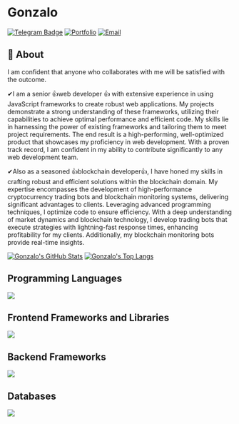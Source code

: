 
# Gonzalo

[![Telegram Badge](https://img.shields.io/badge/-Telegram-blue?style=flat-square&logo=telegram&logoColor=white)](https://t.me/axe_tiny)
[![Portfolio](https://img.shields.io/badge/-MyPortfolio-grey?style=flat-square&logo=vercel&logoColor=white)](https://CodeBag0923.vercel.app/)
[![Email](https://img.shields.io/badge/-Email-3e91a3?style=flat-square&logo=Minutemailer&logoColor=white)](mailto:codemaven0923@gmail.com)

## 🔎 About
I am confident that anyone who collaborates with me will be satisfied with the outcome.

✔I am a senior 👍web developer 👍 with extensive experience in using JavaScript frameworks to create robust web applications. My projects demonstrate a strong understanding of these frameworks, utilizing their capabilities to achieve optimal performance and efficient code. My skills lie in harnessing the power of existing frameworks and tailoring them to meet project requirements. The end result is a high-performing, well-optimized product that showcases my proficiency in web development. With a proven track record, I am confident in my ability to contribute significantly to any web development team.

✔Also as a seasoned 👍blockchain developer👍, I have honed my skills in crafting robust and efficient solutions within the blockchain domain.
My expertise encompasses the development of high-performance cryptocurrency trading bots and blockchain monitoring systems, delivering significant advantages to clients. Leveraging advanced programming techniques, I optimize code to ensure efficiency. With a deep understanding of market dynamics and blockchain technology, I develop trading bots that execute strategies with lightning-fast response times, enhancing profitability for my clients. Additionally, my blockchain monitoring bots provide real-time insights.


[![Gonzalo's GitHub Stats](https://github-readme-stats.vercel.app/api?username=CodeBag0923&show_icons=true&theme=tokyonight&count_private=true&line_height=40)](https://github.com/CodeBag0923)
[![Gonzalo's Top Langs](https://github-readme-stats.vercel.app/api/top-langs/?username=CodeBag0923&langs_count=5&theme=tokyonight&exclude_repo=SocketCpp,alirezakeshvari.github.io,DeveloperSite)](https://github.com/CodeBag0923)


## Programming Languages
<p>
  <img src="https://skillicons.dev/icons?i=js,ts,py,ruby,php,html,css" />
</p>

## Frontend Frameworks and Libraries
<p>
  <div align="left">      
    <img src="https://skillicons.dev/icons?i=angular,react,nextjs,vue,nuxtjs,jquery,svelte,bootstrap,tailwind,materialui" />
  </div>
</p>

## Backend Frameworks
<p>
  <div align="left">      
    <img src="https://skillicons.dev/icons?i=nest,nodejs,express,django,flask,rails,laravel,symfony,go" />
  </div>
</p>

## Databases
<p>
  <div align="left">      
    <img src="https://skillicons.dev/icons?i=mongodb,mysql,postgres,sqlite,graphql,firebase,redis" />
  </div>
</p>


